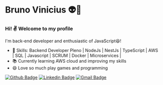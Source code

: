 # Bruno Vinicius :alien::rocket:

### Hi! ✌️ Welcome to my profile

I'm back-end developer and enthusiastic of JavaScript😆! 

- 📌 Skills: Backend Developer Pleno | NodeJs | NestJs | TypeScript | AWS | SQL | Javascript | SCRUM | Docker | Microservices |
- 📚 Currently learning AWS cloud and improving my skills
- 😄 Love so much play games and programming


[![Github Badge](https://img.shields.io/badge/-Brunoskk-000?style=flat-square&logo=Github&logoColor=white&link=https://github.com/Brunoskk)](https://github.com/Brunoskk)
[![Linkedin Badge](https://img.shields.io/badge/-Brunoskk-blue?style=flat-square&logo=Linkedin&logoColor=white&link=https://www.linkedin.com/in/bruno-vinicius-74436939/)](https://www.linkedin.com/in/bruno-vinicius-74436939/)
[![Gmail Badge](https://img.shields.io/badge/-gmail-c14438?style=flat-square&logo=Gmail&logoColor=white&link=mailto:themaximusgames@gmail.com)](mailto:themaximusgames@gmail.com)
